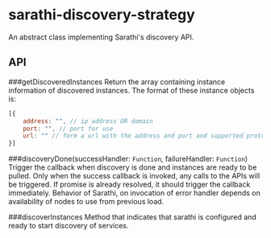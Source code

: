 # sarathi-discovery-strategy
An abstract class implementing Sarathi's discovery API.

## API
###getDiscoveredInstances
Return the array containing instance information of discovered instances. The format of these instance objects is:
```javascript
[{
    address: "", // ip address OR domain
    port: "", // port for use
    url: "" // form a url with the address and port and supported protocol, the protocol can be asked by the strategy, or decided, but the url should have it.
}]
```
###discoveryDone(successHandler: ```Function```, failureHandler: ```Function```)
Trigger the callback when discovery is done and instances are ready to be pulled. Only when the success callback is invoked, any calls to the APIs will be triggered. If promise is already resolved, it should trigger the callback immediately. Behavior of Sarathi, on invocation of error handler depends on availability of nodes to use from previous load.

###discoverInstances
Method that indicates that sarathi is configured and ready to start discovery of services.
